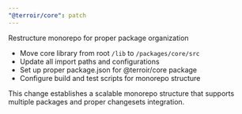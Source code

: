 ```yaml
---
"@terroir/core": patch
---
```


Restructure monorepo for proper package organization

- Move core library from root `/lib` to `/packages/core/src`
- Update all import paths and configurations
- Set up proper package.json for @terroir/core package
- Configure build and test scripts for monorepo structure

This change establishes a scalable monorepo structure that supports
multiple packages and proper changesets integration.